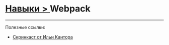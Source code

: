# [Навыки > ](../teach.md) Webpack



---
Полезные ссылки:
* [Скринкаст от Ильи Кантора](https://www.youtube.com/playlist?list=PLDyvV36pndZHfBThhg4Z0822EEG9VGenn)